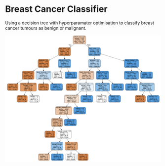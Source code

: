 # Breast Cancer Classifier
Using a decision tree with hyperparamater optimisation to classify breast cancer tumours as benign or malignant.

![The decision tree](final-decision-tree.png)


